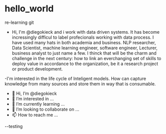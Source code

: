# hello_world
re-learning git

- Hi, I'm @diegokieck and i work with data driven systems. It has become incressingly difficul to label profecionals working with data process. I have used many hats in both academia and business. NLP researcher,  Data Scientist, machine learning engineer, software engineer, Lecturer, business analyst to just name a few. I thinck that will be the charm and challenge in the next century: how to link an everchanging set of skills to deploy value in accordance to the organization, be it a research project or product development. 

-I'm interested in the life cycle of Inteligent models. How can capture knowledge from many sources and store them in way that is consumable. 
- 👋 Hi, I’m @diegokieck
- 👀 I’m interested in ...
- 🌱 I’m currently learning ...
- 💞️ I’m looking to collaborate on ...
- 📫 How to reach me ...


--testing
